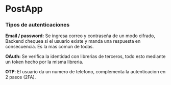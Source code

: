 # PostApp

### Tipos de autenticaciones

**Email / password:** Se ingresa correo y contraseña de un modo cifrado, Backend chequea si el usuario existe y manda una respuesta en consecuencia. Es la mas comun de todas.

**OAuth:** Se verifica la identidad con librerias de terceros, todo esto mediante un token hecho por la misma libreria.

**OTP**: El usuario da un numero de telefono, complementa la autenticacion en 2 pasos (2FA).
